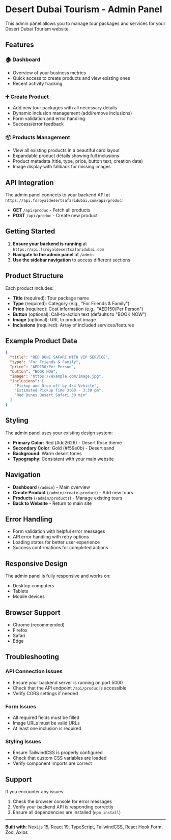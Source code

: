 # Desert Dubai Tourism - Admin Panel

This admin panel allows you to manage tour packages and services for your Desert Dubai Tourism website.

## Features

### 🏠 Dashboard
- Overview of your business metrics
- Quick access to create products and view existing ones
- Recent activity tracking

### ➕ Create Product
- Add new tour packages with all necessary details
- Dynamic inclusion management (add/remove inclusions)
- Form validation and error handling
- Success/error feedback

### 📦 Products Management
- View all existing products in a beautiful card layout
- Expandable product details showing full inclusions
- Product metadata (title, type, price, button text, creation date)
- Image display with fallback for missing images

## API Integration

The admin panel connects to your backend API at `https://api.fsroyaldesertsafaridubai.com/api/produc`:

- **GET** `/api/produc` - Fetch all products
- **POST** `/api/produc` - Create new product

## Getting Started

1. **Ensure your backend is running** at `https://api.fsroyaldesertsafaridubai.com`
2. **Navigate to the admin panel** at `/admin`
3. **Use the sidebar navigation** to access different sections

## Product Structure

Each product includes:
- **Title** (required): Tour package name
- **Type** (required): Category (e.g., "For Friends & Family")
- **Price** (required): Cost information (e.g., "AED150/Per Person")
- **Button** (optional): Call-to-action text (defaults to "BOOK NOW")
- **Image** (optional): URL to product image
- **Inclusions** (required): Array of included services/features

## Example Product Data

```json
{
  "title": "RED DUNE SAFARI WITH VIP SERVICE",
  "type": "For Friends & Family",
  "price": "AED150/Per Person",
  "button": "BOOK NOW",
  "image": "https://example.com/image.jpg",
  "inclusions": [
    "Pickup and Drop off by 4×4 Vehicle",
    "Estimated Pickup Time 3:00 - 3:30 pm",
    "Red Dunes Desert Safari 30 min"
  ]
}
```

## Styling

The admin panel uses your existing design system:
- **Primary Color**: Red (#dc2626) - Desert Rose theme
- **Secondary Color**: Gold (#f59e0b) - Desert sand
- **Background**: Warm desert tones
- **Typography**: Consistent with your main website

## Navigation

- **Dashboard** (`/admin`) - Main overview
- **Create Product** (`/admin/create-product`) - Add new tours
- **Products** (`/admin/products`) - Manage existing tours
- **Back to Website** - Return to main site

## Error Handling

- Form validation with helpful error messages
- API error handling with retry options
- Loading states for better user experience
- Success confirmations for completed actions

## Responsive Design

The admin panel is fully responsive and works on:
- Desktop computers
- Tablets
- Mobile devices

## Browser Support

- Chrome (recommended)
- Firefox
- Safari
- Edge

## Troubleshooting

### API Connection Issues
- Ensure your backend server is running on port 5000
- Check that the API endpoint `/api/produc` is accessible
- Verify CORS settings if needed

### Form Issues
- All required fields must be filled
- Image URLs must be valid URLs
- At least one inclusion is required

### Styling Issues
- Ensure TailwindCSS is properly configured
- Check that custom CSS variables are loaded
- Verify component imports are correct

## Support

If you encounter any issues:
1. Check the browser console for error messages
2. Verify your backend API is responding correctly
3. Ensure all dependencies are installed (`npm install`)

---

**Built with**: Next.js 15, React 19, TypeScript, TailwindCSS, React Hook Form, Zod, Axios 